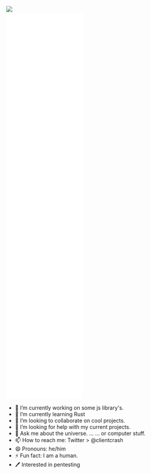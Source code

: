 ![](https://komarev.com/ghpvc/?username=clientcrash)  
![Metrics](https://raw.githubusercontent.com/ClientCrash/clientcrash/main/github-metrics.svg)
- 🔭 I’m currently working on some js library's.
- 🌱 I’m currently learning Rust
- 👯 I’m looking to collaborate on cool projects.
- 🤔 I’m looking for help with my current projects.
- 💬 Ask me about the universe. ... ... or computer stuff.
- 📫 How to reach me: Twitter > @clientcrash
- 😄 Pronouns: he/him
- ⚡ Fun fact: I am a human.
- 🖊 Interested in pentesting

